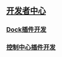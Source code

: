 ## [开发者中心](https://www.deepin.org/developer-community/planning/)

### [Dock插件开发](Dock插件开发)


### [控制中心插件开发](控制中心插件开发)